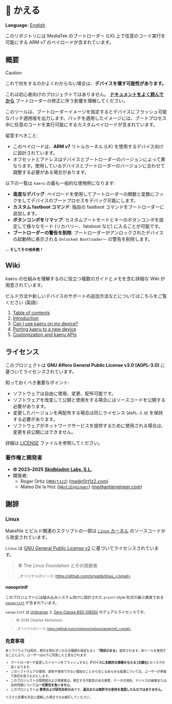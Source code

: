 # 🐸 かえる
**Language:** [English](./README.md)

このリポジトリには MediaTek のブートローダー (LK) 上で任意のコード実行を可能にする ARM v7 のペイロードが含まれています。

## 概要
>[!CAUTION]
>これで何をするのかよくわからない場合は、**デバイスを壊す可能性があります。**
>
>これは初心者向けのプロジェクトではありません。 **[ドキュメントをよく読んでから](https://github.com/R0rt1z2/kaeru/wiki)** ブートローダーの修正に伴う影響を理解してください。

このツールは、ブートローダーイメージを指定するとデバイスにフラッシュ可能なパッチ適用版を出力します。パッチを適用したイメージには、ブートプロセス中に任意のコードを実行可能にするカスタムペイロードが含まれています。

留意すべきこと:
- このペイロードは、**ARM v7** リトルカーネル (LK) を使用するデバイス向けに設計されています。
- オフセットとアドレスはデバイスとブートローダーのバージョンによって異なります。使用しているデバイスとブートローダーのバージョンに合わせて調整する必要がある場合があります。

以下の一覧は `kaeru` の最も一般的な使用例になります:
- **高度なデバッグ**: ペイロードを使用してブートローダーの関数と変数にフックをしてデバイスのブートプロセスをデバッグ可能にします。
- **カスタム fastboot コマンド**: 独自の fastboot コマンドをブートローダーに追加します。
- **ボタンコンボをリマップ**: カスタムブートモードとキーのボタンコンボを設定して様々なモード (リカバリー、fatsboot など) に入ることが可能です。
- **ブートローダーの警告を削除**: ブートローダーがアンロックされたデバイスの起動時に表示される `Unlocked Bootloader～` の警告を削除します。

<small>__... そしてその他多数！__</small>

## Wiki

kaeru の仕組みを理解するのに役立つ複数のガイドとメモを含む詳細な Wiki が用意されています。

ビルド方法や新しいデバイスのサポートの追加方法などについてはこちらをご覧ください (英語):
1. [Table of contents](https://github.com/R0rt1z2/kaeru/wiki)
2. [Introduction](https://github.com/R0rt1z2/kaeru/wiki/Introduction)
3. [Can I use kaeru on my device?](https://github.com/R0rt1z2/kaeru/wiki/Can-I-use-kaeru-on-my-device%3F)
4. [Porting kaeru to a new device](https://github.com/R0rt1z2/kaeru/wiki/Porting-kaeru-to-a-new-device)
5. [Customization and kaeru APIs](https://github.com/R0rt1z2/kaeru/wiki/Customization-and-kaeru-APIs)

## ライセンス

このプロジェクトは **GNU Affero General Public License v3.0 (AGPL-3.0)** に基づいてライセンスされています。

知っておくべき重要なポイント:

* ソフトウェアは自由に使用、変更、配布可能です。
* ソフトウェアを改変して公開と使用をする場合にはソースコードを公開する必要があります。
* 変更したバージョンを再配布する場合は同じライセンス (`AGPL-3.0`) を保持する必要があります。
* ソフトウェアがネットワークサービスを提供するために使用される場合は、変更を非公開にはできません。

詳細は [LICENSE](https://github.com/R0rt1z2/kaeru/tree/master/LICENSE) ファイルを参照してください。

### 著作権と開発者

- **© 2023–2025 [Skidbladnir Labs, S.L.](https://skidbladnir.cat/)**
- 開発者:
    - Roger Ortiz ([`@R0rt1z2`](https://github.com/R0rt1z2)) ([me@r0rt1z2.com](mailto:me@r0rt1z2.com))
    - Mateo De la Hoz ([`@AntiEngineer`](https://github.com/AntiEngineer)) ([me@antiengineer.com](mailto:me@antiengineer.com))

## 謝辞

### Linux
Makefile とビルド関連のスクリプトの一部は [`Linux` カーネル](https://github.com/torvalds/linux) のソースコードから改変されています。

`Linux` は [GNU General Public License v2](https://www.gnu.org/licenses/old-licenses/gpl-2.0.en.html) に基づいてライセンスされています。

> © The Linux Foundation とその貢献者

> <small>_オリジナルのソース: https://github.com/torvalds/linux_</small>

### nanoprintf
このプロジェクトには組み込みシステム向けに設計された `printf`-style 形式の最小実装である [`nanoprintf`](https://github.com/charlesnicholson/nanoprintf) が含まれています。

`nanoprintf` は [Unlicense](http://unlicense.org) と [Zero-Clause BSD (0BSD)](https://opensource.org/licenses/0BSD) のデュアルライセンスです。

> © 2019 Charles Nicholson

> <small>_オリジナルのソース: https://github.com/charlesnicholson/nanoprintf_</small>

## 免責事項

本ソフトウェアは明示、黙示を問わずいかなる種類の保証もなく **「現状のまま」** 提供されます。本ツールを使用することにより、ユーザーは以下に同意したと見なされます:

* ブートローダーや変更したイメージをフラッシュすると **デバイスに永続的な損傷を与える (文鎮化)** のリスクが高くなります。
* このソフトウェアの使用、誤用や使用できない理由のことから生じるあらゆる結果については、ユーザーが単独で責任を負うものとします。
* このプロジェクトの管理者および貢献者は、発生する可能性のある損害、データの消失、デバイスの破損または法的問題については**一切責任を負いません**。
* このプロジェクトは **教育および研究目的のみ**です。**違法または無許可な使用を意図したものではありません。**

リスクと影響を完全に理解した場合でのみ続行してください。
